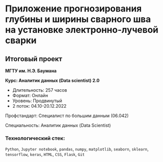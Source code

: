 # Приложение прогнозирования глубины и ширины сварного шва на установке электронно-лучевой сварки

## Итоговый проект

**МГТУ им. Н.Э. Баумана**

**Курс: Аналитик данных (Data scientist) 2.0**

- Длительность: 257 часов
- Формат: Онлайн
- Уровень: Продвинутый
- 2 поток: 04.10-20.12.2022

Профстандарт: Специалист по большим данным (06.042)

Специальность: Аналитик данных (Data Scientist)

### Технологический стек:

`Python`, `Jupyter notebook`, `pandas`, `numpy`, `matplotlib`, `seaborn`, `sklearn`, `tensorflow`, `keras`, `HTML`, `CSS`, `Flask`, `Git`

